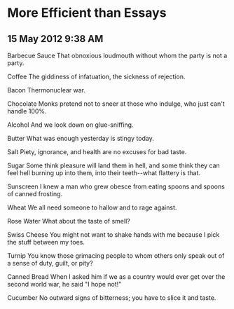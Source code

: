 # More Efficient than Essays
## 15 May 2012 9:38 AM

Barbecue Sauce
That obnoxious loudmouth without whom the party is not a party.

Coffee
The giddiness of infatuation, the sickness of rejection.

Bacon
Thermonuclear war.

Chocolate
Monks pretend not to sneer at those who indulge, who just can't handle 100%.

Alcohol
And we look down on glue-sniffing.

Butter
What was enough yesterday is stingy today.

Salt
Piety, ignorance, and health are no excuses for bad taste.

Sugar
Some think pleasure will land them in hell, and some think they can feel hell burning up into them, into their teeth--what flattery is that.

Sunscreen
I knew a man who grew obesce from eating spoons and spoons of canned frosting.

Wheat
We all need someone to hallow and to rage against.

Rose Water
What about the taste of smell?

Swiss Cheese
You might not want to shake hands with me because I pick the stuff between my toes.

Turnip
You know those grimacing people to whom others only speak out of a sense of duty, guilt, or pity?

Canned Bread
When I asked him if we as a country would ever get over the second world war, he said "I hope not!"

Cucumber
No outward signs of bitterness; you have to slice it and taste.